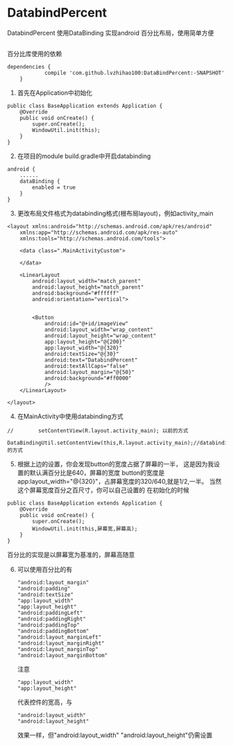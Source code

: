 

# DatabindPercent

  DatabindPercent 使用DataBinding 实现android 百分比布局，使用简单方便  

![]()

百分比库使用的依赖
```
dependencies {
	        compile 'com.github.lvzhihao100:DataBindPercent:-SNAPSHOT'
	}
```
1. 首先在Application中初始化
```
public class BaseApplication extends Application {
    @Override
    public void onCreate() {
        super.onCreate();
        WindowUtil.init(this);
    }
}
```
2. 在项目的module build.gradle中开启databinding
```
android {
    ......
    dataBinding {
        enabled = true
    }
}
```
3. 更改布局文件格式为databinding格式(根布局layout)，例如activity_main
```
<layout xmlns:android="http://schemas.android.com/apk/res/android"
    xmlns:app="http://schemas.android.com/apk/res-auto"
    xmlns:tools="http://schemas.android.com/tools">

    <data class=".MainActivityCustom">

    </data>

    <LinearLayout
        android:layout_width="match_parent"
        android:layout_height="match_parent"
        android:background="#ffffff"
        android:orientation="vertical">


        <Button
            android:id="@+id/imageView"
            android:layout_width="wrap_content"
            android:layout_height="wrap_content"
            app:layout_height="@{200}"
            app:layout_width="@{320}"
            android:textSize="@{30}"
            android:text="DatabindPercent"
            android:textAllCaps="false"
            android:layout_margin="@{50}"
            android:background="#ff0000"
            />
    </LinearLayout>

</layout>
```
4. 在MainActivity中使用databinding方式
```   
//        setContentView(R.layout.activity_main); 以前的方式

DataBindingUtil.setContentView(this,R.layout.activity_main);//databinding的方式
```
5. 根据上边的设置，你会发现button的宽度占据了屏幕的一半，
   这是因为我设置的默认满百分比是640，屏幕的宽度
   button的宽度是app:layout_width="@{320}"，占屏幕宽度的320/640,就是1/2,一半。
   当然这个屏幕宽度百分之百尺寸，你可以自己设置的
   在初始化的时候
```
public class BaseApplication extends Application {
    @Override
    public void onCreate() {
        super.onCreate();
        WindowUtil.init(this,屏幕宽,屏幕高);
    }
}
```
百分比的实现是以屏幕宽为基准的，屏幕高随意

6. 可以使用百分比的有

   ```
   "android:layout_margin"
   "android:padding"
   "android:textSize"
   "app:layout_width"
   "app:layout_height"
   "android:paddingLeft"
   "android:paddingRight"
   "android:paddingTop"
   "android:paddingBottom"
   "android:layout_marginLeft"
   "android:layout_marginRight"
   "android:layout_marginTop"
   "android:layout_marginBottom"
   ```

   注意

   ```
   "app:layout_width"
   "app:layout_height"
   ```

    代表控件的宽高，与

   ```
   "android:layout_width"
   "android:layout_height"
   ```

   效果一样，但"android:layout_width" "android:layout_height"仍需设置

   ```

   ```



